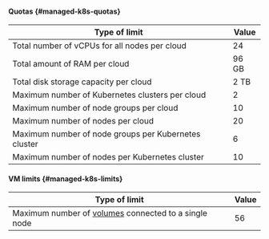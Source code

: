 #### Quotas {#managed-k8s-quotas}

| Type of limit | Value |
| ----- | ----- |
| Total number of vCPUs for all nodes per cloud | 24 |
| Total amount of RAM per cloud | 96 GB |
| Total disk storage capacity per cloud | 2 TB |
| Maximum number of Kubernetes clusters per cloud | 2 |
| Maximum number of node groups per cloud | 10 |
| Maximum number of nodes per cloud | 20 |
| Maximum number of node groups per Kubernetes cluster | 6 |
| Maximum number of nodes per Kubernetes cluster | 10 |

#### VM limits {#managed-k8s-limits}

| Type of limit | Value |
| ----- | ----- |
| Maximum number of [volumes](../managed-kubernetes/concepts/volume.md) connected to a single node | 56 |
